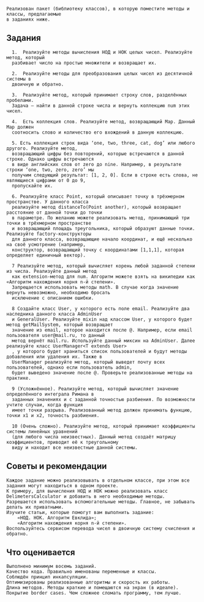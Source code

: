 <!-- 
This README describes the package. If you publish this package to pub.dev,
this README's contents appear on the landing page for your package.

For information about how to write a good package README, see the guide for
[writing package pages](https://dart.dev/guides/libraries/writing-package-pages). 

For general information about developing packages, see the Dart guide for
[creating packages](https://dart.dev/guides/libraries/create-library-packages)
and the Flutter guide for
[developing packages and plugins](https://flutter.dev/developing-packages). 
-->

    Реализован пакет (библиотеку классов), в которую поместите методы и классы, предлагаемые
    в заданиях ниже.

## Задания
      1.  Реализуйте методы вычисления НОД и НОК целых чисел. Реализуйте метод, который 
      разбивает число на простые множители и возвращает их.

      2.  Реализуйте методы для преобразования целых чисел из десятичной системы в 
      двоичную и обратно.

      3.  Реализуйте метод, который принимает строку слов, разделённых пробелами. 
      Задача — найти в данной строке числа и вернуть коллекцию num этих чисел.

      4.  Есть коллекция слов. Реализуйте метод, возвращающий Map. Данный Map должен
      соотносить слово и количество его вхождений в данную коллекцию.

      5. Есть коллекция строк вида ‘one, two, three, cat, dog’ или любого другого. Реализуйте метод, 
      возвращающий цифры без повторений, которые встречаются в данной строке. Однако цифры встречаются 
      в виде английских слов от zero до nine. Например, в результате строки ‘one, two, zero, zero’ мы 
      получим следующий результат: [1, 2, 0]. Если в строке есть слова, не являющиеся цифрами от 0 до 9,
      пропускайте их.

      6. Реализуйте класс Point, который описывает точку в трёхмерном пространстве. У данного класса 
      реализуйте метод distanceTo(Point another), который возвращает расстояние от данной точки до точки
      в параметре. По желанию можете реализовать метод, принимающий три точки в трёхмерном пространстве 
      и возвращающий площадь треугольника, который образуют данные точки. Реализуйте factory-конструкторы
      для данного класса, возвращающие начало координат, и ещё несколько на своё усмотрение (например, 
      конструктор, возвращающий точку с координатами [1,1,1], которая определяет единичный вектор).

      7 Реализуйте метод, который вычисляет корень любой заданной степени из числа. Реализуйте данный метод
      как extension-метод для num. Алгоритм можете взять на википедии как «Алгоритм нахождения корня n-й степени».
      Запрещается использовать методы math. В случае когда значение вернуть невозможно, необходимо бросать 
      исключение с описанием ошибки.

      8 Создайте класс User, у которого есть поле email. Реализуйте два наследника данного класса AdminUser
      и GeneralUser. Реализуйте mixin над классом User, у которого будет метод getMailSystem, который возвращает
      значение из email, которое находится после @. Например, если email пользователя user@mail.ru, то данный 
      метод вернёт mail.ru. Используйте данный миксин на AdminUser. Далее реализуйте класс UserManager<T extends User>
      , у которого будет храниться список пользователей и будут методы добавления или удаления их. Также в 
      UserManager реализуйте метод, который выведет почту всех пользователей, однако если пользователь admin, 
      будет выведено значение после @. Проверьте реализованные методы на практике.

      9 (Усложнённое). Реализуйте метод, который вычисляет значение определённого интеграла Римана в 
      заданных значениях и с заданной точностью разбиения. По возможности учтите случаи, когда функция 
      имеет точки разрыва. Реализованный метод должен принимать функцию, точки x1 и x2, точность разбиения.

      10 (Очень сложно). Реализуйте метод, который принимает коэффициенты системы линейных уравнений 
      (для любого числа неизвестных). Данный метод создаёт матрицу коэффициентов, приводит её к треугольному
      виду и находит все неизвестные данной системы.

## Советы и рекомендации
    Каждое задание можно реализовывать в отдельном классе, при этом все задания могут находиться в одном проекте.
    К примеру, для вычисления НОД и НОК можно реализовать класс DelimetersCalculator и добавить в него необходимые методы.
    Разрешается использовать вспомогательные методы. Главное, не забывать делать их приватными.
    Изучите статьи, которые помогут вам выполнить задание:
        «НОД. НОК. Алгоритм Евклида»;
        «Алгоритм нахождения корня n-й степени».
    Воспользуйтесь сервисом перевода чисел в двоичную систему счисления и обратно.


## Что оценивается
    Выполнено минимум восемь заданий.
    Качество кода. Правильно именованы переменные и классы.
    Соблюдён принцип инкапсуляции.
    Оптимизированы реализованные алгоритмы и скорость их работы.
    Длина методов. Методы краткие и помещаются на экран (в идеале).
    Покрытие border cases. Чем сложнее сломать программу, тем лучше.
